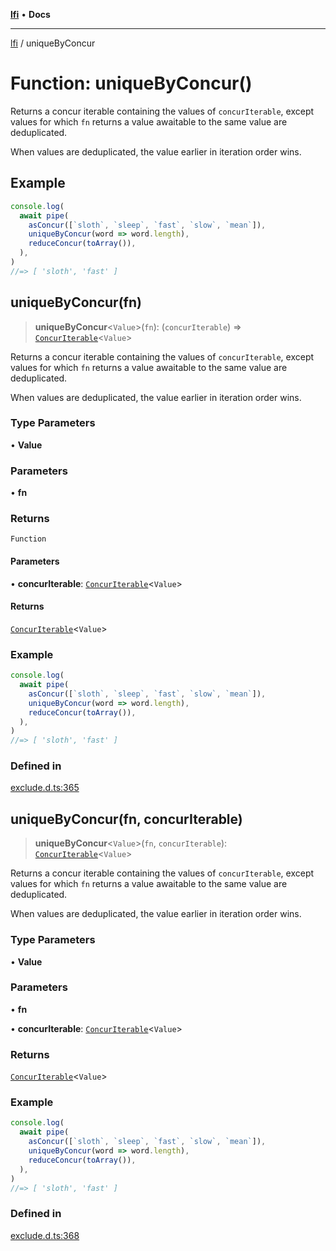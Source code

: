 [**lfi**](../readme.md) • **Docs**

***

[lfi](../globals.md) / uniqueByConcur

# Function: uniqueByConcur()

Returns a concur iterable containing the values of `concurIterable`, except
values for which `fn` returns a value awaitable to the same value are
deduplicated.

When values are deduplicated, the value earlier in iteration order wins.

## Example

```js
console.log(
  await pipe(
    asConcur([`sloth`, `sleep`, `fast`, `slow`, `mean`]),
    uniqueByConcur(word => word.length),
    reduceConcur(toArray()),
  ),
)
//=> [ 'sloth', 'fast' ]
```

## uniqueByConcur(fn)

> **uniqueByConcur**\<`Value`\>(`fn`): (`concurIterable`) => [`ConcurIterable`](../type-aliases/ConcurIterable.md)\<`Value`\>

Returns a concur iterable containing the values of `concurIterable`, except
values for which `fn` returns a value awaitable to the same value are
deduplicated.

When values are deduplicated, the value earlier in iteration order wins.

### Type Parameters

• **Value**

### Parameters

• **fn**

### Returns

`Function`

#### Parameters

• **concurIterable**: [`ConcurIterable`](../type-aliases/ConcurIterable.md)\<`Value`\>

#### Returns

[`ConcurIterable`](../type-aliases/ConcurIterable.md)\<`Value`\>

### Example

```js
console.log(
  await pipe(
    asConcur([`sloth`, `sleep`, `fast`, `slow`, `mean`]),
    uniqueByConcur(word => word.length),
    reduceConcur(toArray()),
  ),
)
//=> [ 'sloth', 'fast' ]
```

### Defined in

[exclude.d.ts:365](https://github.com/TomerAberbach/lfi/blob/d7a0f90dd72245d6efd6bd97c58a78b3f3028f25/src/operations/exclude.d.ts#L365)

## uniqueByConcur(fn, concurIterable)

> **uniqueByConcur**\<`Value`\>(`fn`, `concurIterable`): [`ConcurIterable`](../type-aliases/ConcurIterable.md)\<`Value`\>

Returns a concur iterable containing the values of `concurIterable`, except
values for which `fn` returns a value awaitable to the same value are
deduplicated.

When values are deduplicated, the value earlier in iteration order wins.

### Type Parameters

• **Value**

### Parameters

• **fn**

• **concurIterable**: [`ConcurIterable`](../type-aliases/ConcurIterable.md)\<`Value`\>

### Returns

[`ConcurIterable`](../type-aliases/ConcurIterable.md)\<`Value`\>

### Example

```js
console.log(
  await pipe(
    asConcur([`sloth`, `sleep`, `fast`, `slow`, `mean`]),
    uniqueByConcur(word => word.length),
    reduceConcur(toArray()),
  ),
)
//=> [ 'sloth', 'fast' ]
```

### Defined in

[exclude.d.ts:368](https://github.com/TomerAberbach/lfi/blob/d7a0f90dd72245d6efd6bd97c58a78b3f3028f25/src/operations/exclude.d.ts#L368)
